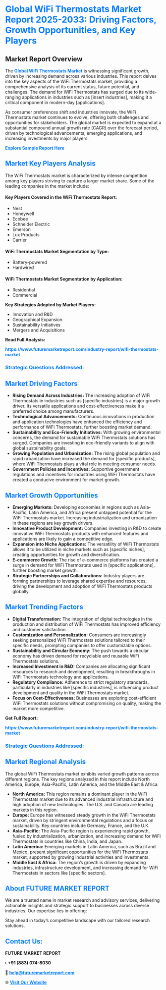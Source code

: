 <h1 style="color: #007BFF;">Global WiFi Thermostats Market Report 2025-2033: Driving Factors, Growth Opportunities, and Key Players</h1>

<section id="overview">
<h2>Market Report Overview</h2>
<p>The <a href="https://www.futuremarketreport.com/industry-report/wifi-thermostats-market" style="color: #007BFF; text-decoration: none;"><strong>Global WiFi Thermostats Market</strong></a> is witnessing significant growth, driven by increasing demand across various industries. This report delves into the key aspects of the WiFi Thermostats market, providing a comprehensive analysis of its current status, future potential, and challenges. The demand for WiFi Thermostats has surged due to its wide-ranging applications in industries such as [insert industries], making it a critical component in modern-day [applications].</p>
<p>As consumer preferences shift and industries innovate, the WiFi Thermostats market continues to evolve, offering both challenges and opportunities for stakeholders. The global market is expected to expand at a substantial compound annual growth rate (CAGR) over the forecast period, driven by technological advancements, emerging applications, and increasing investments by major players.</p>
</section>

<section id="overview">
<p><a href="https://www.futuremarketreport.com/request-sample/reportId=50371" style="color: #007BFF; text-decoration: none;"><strong>Explore Sample Report Here</strong></a></p>
</section>

<section id="key-players">
<h2 style="color: #007BFF;">Market Key Players Analysis</h2>
<p>The WiFi Thermostats market is characterized by intense competition among key players striving to capture a larger market share. Some of the leading companies in the market include:</p>
<h4>Key Players Covered in the WiFi Thermostats Report:</h4>
<ul><li>Nest</li><li>Honeywell</li><li>Ecobee</li><li>Schneider Electric</li><li>Emerson</li><li>Lux Products</li><li>Carrier</li></ul>
<h4>WiFi Thermostats Market Segmentation by Type:</h4>
<ul><li>Battery-powered</li><li>Hardwired</li></ul>

<h4>WiFi Thermostats Market Segmentation by Application:</h4>
<ul><li>Residential</li><li>Commercial</li></ul>
<p><strong>Key Strategies Adopted by Market Players:</strong></p>
<ul>
<li>Innovation and R&D</li>
<li>Geographical Expansion</li>
<li>Sustainability Initiatives</li>
<li>Mergers and Acquisitions</li>
</ul>
</section>

<section>
<p><strong>Read Full Analysis: </strong></p><a href="https://www.futuremarketreport.com/industry-report/wifi-thermostats-market" style="color: #007BFF; text-decoration: none;"><strong>https://www.futuremarketreport.com/industry-report/wifi-thermostats-market</strong></a>
<h3 style="color: #007BFF;">Strategic Questions Addressed:</h3>
</section>

<section id="driving-factors">
<h2 style="color: #007BFF;">Market Driving Factors</h2>
<ul>
<li><strong>Rising Demand Across Industries:</strong> The increasing adoption of WiFi Thermostats in industries such as [specific industries] is a major growth driver. Its versatile applications and cost-effectiveness make it a preferred choice among manufacturers.</li>
<li><strong>Technological Advancements:</strong> Continuous innovations in production and application technologies have enhanced the efficiency and performance of WiFi Thermostats, further boosting market demand.</li>
<li><strong>Sustainability and Eco-Friendly Initiatives:</strong> With growing environmental concerns, the demand for sustainable WiFi Thermostats solutions has surged. Companies are investing in eco-friendly variants to align with global sustainability goals.</li>
<li><strong>Growing Population and Urbanization:</strong> The rising global population and rapid urbanization have increased the demand for [specific products], where WiFi Thermostats plays a vital role in meeting consumer needs.</li>
<li><strong>Government Policies and Incentives:</strong> Supportive government regulations and incentives for industries using WiFi Thermostats have created a conducive environment for market growth.</li>
</ul>
</section>

<section id="growth-opportunities">
<h2 style="color: #007BFF;">Market Growth Opportunities</h2>
<ul>
<li><strong>Emerging Markets:</strong> Developing economies in regions such as Asia-Pacific, Latin America, and Africa present untapped potential for the WiFi Thermostats market. Increasing industrialization and urbanization in these regions are key growth drivers.</li>
<li><strong>Innovative Product Development:</strong> Companies investing in R&D to create innovative WiFi Thermostats products with enhanced features and applications are likely to gain a competitive edge.</li>
<li><strong>Expansion into Niche Applications:</strong> The versatility of WiFi Thermostats allows it to be utilized in niche markets such as [specific niches], creating opportunities for growth and diversification.</li>
<li><strong>E-commerce Growth:</strong> The rise of e-commerce platforms has created a surge in demand for WiFi Thermostats used in [specific applications], further boosting market growth.</li>
<li><strong>Strategic Partnerships and Collaborations:</strong> Industry players are forming partnerships to leverage shared expertise and resources, driving the development and adoption of WiFi Thermostats products globally.</li>
</ul>
</section>

<section id="trending-factors">
<h2 style="color: #007BFF;">Market Trending Factors</h2>
<ul>
<li><strong>Digital Transformation:</strong> The integration of digital technologies in the production and distribution of WiFi Thermostats has improved efficiency and customer satisfaction.</li>
<li><strong>Customization and Personalization:</strong> Consumers are increasingly seeking personalized WiFi Thermostats solutions tailored to their specific needs, prompting companies to offer customizable options.</li>
<li><strong>Sustainability and Circular Economy:</strong> The push towards a circular economy has driven demand for recyclable and reusable WiFi Thermostats solutions.</li>
<li><strong>Increased Investment in R&D:</strong> Companies are allocating significant resources to research and development, resulting in breakthroughs in WiFi Thermostats technology and applications.</li>
<li><strong>Regulatory Compliance:</strong> Adherence to strict regulatory standards, particularly in industries like [specific industries], is influencing product development and quality in the WiFi Thermostats market.</li>
<li><strong>Focus on Cost-Effectiveness:</strong> Businesses are exploring cost-efficient WiFi Thermostats solutions without compromising on quality, making the market more competitive.</li>
</ul>
</section>

<section>
<p><strong>Get Full Report: </strong></p><a href="https://www.futuremarketreport.com/industry-report/wifi-thermostats-market" style="color: #007BFF; text-decoration: none;"><strong>https://www.futuremarketreport.com/industry-report/wifi-thermostats-market</strong></a>
<h3 style="color: #007BFF;">Strategic Questions Addressed:</h3>
</section>


<section id="regional-analysis">
<h2 style="color: #007BFF;">Market Regional Analysis</h2>
<p>The global WiFi Thermostats market exhibits varied growth patterns across different regions. The key regions analyzed in this report include North America, Europe, Asia-Pacific, Latin America, and the Middle East & Africa:</p>
<ul>
<li><strong>North America:</strong> This region remains a dominant player in the WiFi Thermostats market due to its advanced industrial infrastructure and high adoption of new technologies. The U.S. and Canada are leading markets in this region.</li>
<li><strong>Europe:</strong> Europe has witnessed steady growth in the WiFi Thermostats market, driven by stringent environmental regulations and a focus on sustainability. Key countries include Germany, France, and the U.K.</li>
<li><strong>Asia-Pacific:</strong> The Asia-Pacific region is experiencing rapid growth, fueled by industrialization, urbanization, and increasing demand for WiFi Thermostats in countries like China, India, and Japan.</li>
<li><strong>Latin America:</strong> Emerging markets in Latin America, such as Brazil and Mexico, present significant opportunities for the WiFi Thermostats market, supported by growing industrial activities and investments.</li>
<li><strong>Middle East & Africa:</strong> The region’s growth is driven by expanding industries, infrastructure development, and increasing demand for WiFi Thermostats in sectors like [specific sectors].</li>
</ul>
</section>

<footer>
<h2 style="color: #007BFF;">About FUTURE MARKET REPORT</h2>
<p>We are a trusted name in market research and advisory services, delivering actionable insights and strategic support to businesses across diverse industries. Our expertise lies in offering:</p>

<p>Stay ahead in today’s competitive landscape with our tailored research solutions.</p>

<h2 style="color: #007BFF;">Contact Us:</h2>
<p><strong>FUTURE MARKET REPORT</strong></p>
<p>📞 <strong>+91 (883) 074-8030</strong></p>
<p>📧 <strong><a href="mailto:help@futuremarketreport.com" style="color: #007BFF;">help@futuremarketreport.com</a></strong></p>
<p>🌐 <strong><a href="https://www.futuremarketreport.com/" style="color: #007BFF;">Visit Our Website</a></strong></p>
</footer>